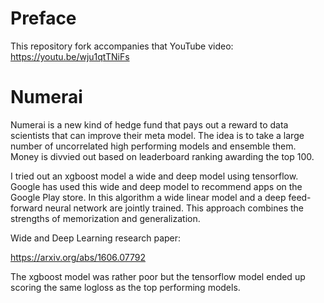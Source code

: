 # Preface

This repository fork accompanies that YouTube video: https://youtu.be/wju1qtTNiFs

# Numerai

Numerai is a new kind of hedge fund that pays out a reward to data scientists that can improve their meta model.
The idea is to take a large number of uncorrelated high performing models and ensemble them.
Money is divvied out based on leaderboard ranking awarding the top 100.

I tried out an xgboost model a wide and deep model using tensorflow.  Google has used this wide and deep model to
recommend apps on the Google Play store. In this algorithm a wide linear model and a deep feed-forward neural
network are jointly trained.  This approach combines the strengths of memorization and generalization.

Wide and Deep Learning research paper:

https://arxiv.org/abs/1606.07792

The xgboost model was rather poor but the tensorflow model ended up scoring the same logloss as the top 
performing models. 
